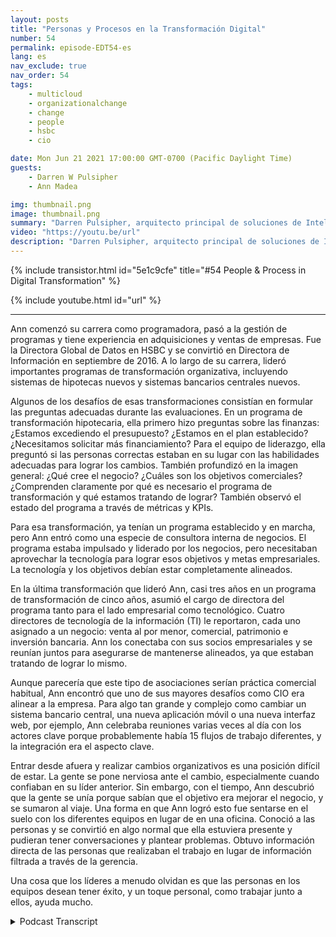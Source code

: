 ```yaml
---
layout: posts
title: "Personas y Procesos en la Transformación Digital"
number: 54
permalink: episode-EDT54-es
lang: es
nav_exclude: true
nav_order: 54
tags:
    - multicloud
    - organizationalchange
    - change
    - people
    - hsbc
    - cio

date: Mon Jun 21 2021 17:00:00 GMT-0700 (Pacific Daylight Time)
guests:
    - Darren W Pulsipher
    - Ann Madea

img: thumbnail.png
image: thumbnail.png
summary: "Darren Pulsipher, arquitecto principal de soluciones de Intel, le pregunta a su invitada, Ann Madea, exdirectora de tecnología de la información de HSBC, que reflexione sobre el proceso de grandes cambios de transformación que lideró en las organizaciones."
video: "https://youtu.be/url"
description: "Darren Pulsipher, arquitecto principal de soluciones de Intel, le pregunta a su invitada, Ann Madea, exdirectora de tecnología de la información de HSBC, que reflexione sobre el proceso de grandes cambios de transformación que lideró en las organizaciones."
---
```


<div>
{% include transistor.html id="5e1c9cfe" title="#54 People & Process in Digital Transformation" %}

{% include youtube.html id="url" %}
</div>

---

Ann comenzó su carrera como programadora, pasó a la gestión de programas y tiene experiencia en adquisiciones y ventas de empresas. Fue la Directora Global de Datos en HSBC y se convirtió en Directora de Información en septiembre de 2016. A lo largo de su carrera, lideró importantes programas de transformación organizativa, incluyendo sistemas de hipotecas nuevos y sistemas bancarios centrales nuevos.

Algunos de los desafíos de esas transformaciones consistían en formular las preguntas adecuadas durante las evaluaciones. En un programa de transformación hipotecaria, ella primero hizo preguntas sobre las finanzas: ¿Estamos excediendo el presupuesto? ¿Estamos en el plan establecido? ¿Necesitamos solicitar más financiamiento? Para el equipo de liderazgo, ella preguntó si las personas correctas estaban en su lugar con las habilidades adecuadas para lograr los cambios. También profundizó en la imagen general: ¿Qué cree el negocio? ¿Cuáles son los objetivos comerciales? ¿Comprenden claramente por qué es necesario el programa de transformación y qué estamos tratando de lograr? También observó el estado del programa a través de métricas y KPIs.

Para esa transformación, ya tenían un programa establecido y en marcha, pero Ann entró como una especie de consultora interna de negocios. El programa estaba impulsado y liderado por los negocios, pero necesitaban aprovechar la tecnología para lograr esos objetivos y metas empresariales. La tecnología y los objetivos debían estar completamente alineados.

En la última transformación que lideró Ann, casi tres años en un programa de transformación de cinco años, asumió el cargo de directora del programa tanto para el lado empresarial como tecnológico. Cuatro directores de tecnología de la información (TI) le reportaron, cada uno asignado a un negocio: venta al por menor, comercial, patrimonio e inversión bancaria. Ann los conectaba con sus socios empresariales y se reunían juntos para asegurarse de mantenerse alineados, ya que estaban tratando de lograr lo mismo.

Aunque parecería que este tipo de asociaciones serían práctica comercial habitual, Ann encontró que uno de sus mayores desafíos como CIO era alinear a la empresa. Para algo tan grande y complejo como cambiar un sistema bancario central, una nueva aplicación móvil o una nueva interfaz web, por ejemplo, Ann celebraba reuniones varias veces al día con los actores clave porque probablemente había 15 flujos de trabajo diferentes, y la integración era el aspecto clave.

Entrar desde afuera y realizar cambios organizativos es una posición difícil de estar. La gente se pone nerviosa ante el cambio, especialmente cuando confiaban en su líder anterior. Sin embargo, con el tiempo, Ann descubrió que la gente se unía porque sabían que el objetivo era mejorar el negocio, y se sumaron al viaje. Una forma en que Ann logró esto fue sentarse en el suelo con los diferentes equipos en lugar de en una oficina. Conoció a las personas y se convirtió en algo normal que ella estuviera presente y pudieran tener conversaciones y plantear problemas. Obtuvo información directa de las personas que realizaban el trabajo en lugar de información filtrada a través de la gerencia.

Una cosa que los líderes a menudo olvidan es que las personas en los equipos desean tener éxito, y un toque personal, como trabajar junto a ellos, ayuda mucho.



<details>
<summary> Podcast Transcript </summary>

<p></p>

</details>

